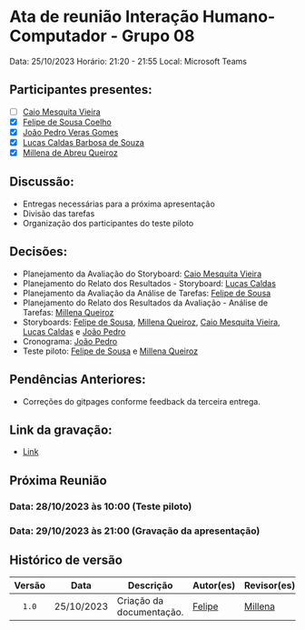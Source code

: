 # Ata de reunião Interação Humano-Computador - Grupo 08

Data: 25/10/2023
Horário: 21:20 - 21:55
Local: Microsoft Teams 

## Participantes presentes:

- [ ] [Caio Mesquita Vieira](https://github.com/Caiomesvie)
- [x] [Felipe de Sousa Coelho](https://github.com/fsousac)
- [x] [João Pedro Veras Gomes](https://github.com/JoosPerro)
- [x] [Lucas Caldas Barbosa de Souza](https://github.com/lucascaldasb)
- [x] [Millena de Abreu Queiroz](https://github.com/millenaqueiroz)

## Discussão:
- Entregas necessárias para a próxima apresentação
- Divisão das tarefas
- Organização dos participantes do teste piloto

## Decisões:
- Planejamento da Avaliação do Storyboard: [Caio Mesquita Vieira](https://github.com/Caiomesvie)
- Planejamento do Relato dos Resultados - Storyboard: [Lucas Caldas](https://github.com/lucascaldasb)
- Planejamento da Avaliação da Análise de Tarefas: [Felipe de Sousa](https://github.com/fsousac)
- Planejamento do Relato dos Resultados da Avaliação - Análise de Tarefas: [Millena Queiroz](https://github.com/millenaqueiroz)
- Storyboards: [Felipe de Sousa](https://github.com/fsousac), [Millena Queiroz](https://github.com/millenaqueiroz), [Caio Mesquita Vieira](https://github.com/Caiomesvie), [Lucas Caldas](https://github.com/lucascaldasb) e [João Pedro](https://github.com/JoosPerro)
- Cronograma: [João Pedro](https://github.com/JoosPerro)
- Teste piloto: [Felipe de Sousa](https://github.com/fsousac) e [Millena Queiroz](https://github.com/millenaqueiroz)
  
## Pendências Anteriores:
- Correções do gitpages conforme feedback da terceira entrega.

## Link da gravação:
- [Link](https://youtu.be/sfc8a0WpQEQ)

## Próxima Reunião 
### Data: 28/10/2023 às 10:00 (Teste piloto)
### Data: 29/10/2023 às 21:00 (Gravação da apresentação)

## Histórico de versão

| Versão   | Data           | Descrição                                                                | Autor(es)                                        | Revisor(es)                                      |
| :------: | :------------: | ------------------------------------------------------------------------ | ------------------------------------------------ | ------------------------------------------------ |
| `1.0`    | 25/10/2023     | Criação da documentação.                                                 |    [Felipe](https://github.com/fsousac)          |    [Millena](https://github.com/millenaqueiroz)  |

                                          
